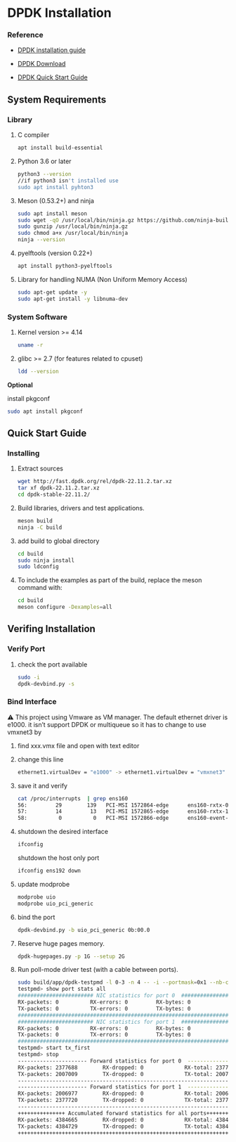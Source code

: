# DPDK Installation
### **Reference**
- [DPDK installation guide](https://www.youtube.com/watch?v=0yDdMWQPCOI)

- [DPDK Download](http://core.dpdk.org/download/)

- [DPDK Quick Start Guide](http://core.dpdk.org/doc/quick-start/)

## **System Requirements**

### **Library**

1. C compiler
    
    ```bash
    apt install build-essential
    ```
    
2. Python 3.6 or later
    
    ```bash
    python3 --version
    //if python3 isn't installed use
    sudo apt install pyhton3
    ```
    
3. Meson (0.53.2+) and ninja
    
    ```bash
    sudo apt install meson
    sudo wget -qO /usr/local/bin/ninja.gz https://github.com/ninja-build/ninja/releases/latest/download/ninja-linux.zip
    sudo gunzip /usr/local/bin/ninja.gz
    sudo chmod a+x /usr/local/bin/ninja
    ninja --version
    ```
    
4. pyelftools (version 0.22+)
    
    ```bash
    apt install python3-pyelftools
    ```
    
5. Library for handling NUMA (Non Uniform Memory Access)
    
    ```bash
    sudo apt-get update -y
    sudo apt-get install -y libnuma-dev
    ```
    

### **System Software**

1. Kernel version >= 4.14
    
    ```bash
    uname -r
    ```
    
2. glibc >= 2.7 (for features related to cpuset)
    
    ```bash
    ldd --version
    ```

**Optional**

install pkgconf

```bash
sudo apt install pkgconf
```

## **Quick Start Guide**

### **Installing**

1. Extract sources
    
    ```bash
    wget http://fast.dpdk.org/rel/dpdk-22.11.2.tar.xz
    tar xf dpdk-22.11.2.tar.xz
    cd dpdk-stable-22.11.2/
    ```
    
2. Build libraries, drivers and test applications.
    
    ```bash
    meson build
    ninja -C build
    ```
    
3. add build to global directory
    
    ```bash
    cd build
    sudo ninja install
    sudo ldconfig
    ```
    
4. To include the examples as part of the build, replace the meson command with:
    
    ```bash
    cd build
    meson configure -Dexamples=all
    ```

## **Verifing Installation**

### **Verify Port**

1. check the port available
    
    ```bash
    sudo -i
    dpdk-devbind.py -s
    ```  

### **Bind Interface**

<aside>
⚠️ This project using Vmware as VM manager. The default ethernet driver is e1000. it isn’t support DPDK or multiqueue so it has to change to use vmxnet3 by
</aside>


1. find xxx.vmx file and open with text editor
2. change this line
    ```bash
    ethernet1.virtualDev = "e1000" -> ethernet1.virtualDev = "vmxnet3"
    ```
    
3. save it and verify
    
    ```bash
    cat /proc/interrupts  | grep ens160
    56:         29        139   PCI-MSI 1572864-edge      ens160-rxtx-0
    57:         14         13   PCI-MSI 1572865-edge      ens160-rxtx-1
    58:          0          0   PCI-MSI 1572866-edge      ens160-event-2
    ```
    
4. shutdown the desired interface
    
    ```bash
    ifconfig
    ```
    
    shutdown the host only port
    
    ```bash
    ifconfig ens192 down
    ```
    
5. update modprobe
    
    ```bash
    modprobe uio
    modprobe uio_pci_generic
    ```
    
6. bind the port
    
    ```bash
    dpdk-devbind.py -b uio_pci_generic 0b:00.0
    ```
    
5. Reserve huge pages memory.
    
    ```bash
    dpdk-hugepages.py -p 1G --setup 2G
    ```
    
6. Run poll-mode driver test (with a cable between ports).
    
    ```bash
    sudo build/app/dpdk-testpmd -l 0-3 -n 4 -- -i --portmask=0x1 --nb-cores=2
    testpmd> show port stats all
    ######################## NIC statistics for port 0  ########################
    RX-packets: 0          RX-errors: 0         RX-bytes: 0
    TX-packets: 0          TX-errors: 0         TX-bytes: 0
    ############################################################################
    ######################## NIC statistics for port 1  ########################
    RX-packets: 0          RX-errors: 0         RX-bytes: 0
    TX-packets: 0          TX-errors: 0         TX-bytes: 0
    ############################################################################
    testpmd> start tx_first
    testpmd> stop
    ---------------------- Forward statistics for port 0  ----------------------
    RX-packets: 2377688        RX-dropped: 0             RX-total: 2377688
    TX-packets: 2007009        TX-dropped: 0             TX-total: 2007009
    ----------------------------------------------------------------------------
    ---------------------- Forward statistics for port 1  ----------------------
    RX-packets: 2006977        RX-dropped: 0             RX-total: 2006977
    TX-packets: 2377720        TX-dropped: 0             TX-total: 2377720
    ----------------------------------------------------------------------------
    +++++++++++++++ Accumulated forward statistics for all ports+++++++++++++++
    RX-packets: 4384665        RX-dropped: 0             RX-total: 4384665
    TX-packets: 4384729        TX-dropped: 0             TX-total: 4384729
    ++++++++++++++++++++++++++++++++++++++++++++++++++++++++++++++++++++++++++++
    ```
    